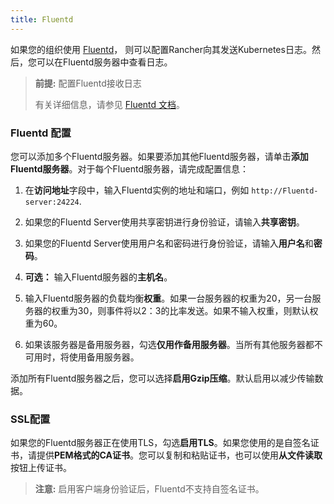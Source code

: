 ```yaml
---
title: Fluentd
---
```


如果您的组织使用 [Fluentd](https://www.fluentd.org/)， 则可以配置Rancher向其发送Kubernetes日志。然后，您可以在Fluentd服务器中查看日志。

> **前提:** 配置Fluentd接收日志
>
> 有关详细信息，请参见 [Fluentd 文档](https://docs.fluentd.org/v1.0/articles/in_forward)。

### Fluentd 配置

您可以添加多个Fluentd服务器。如果要添加其他Fluentd服务器，请单击**添加Fluentd服务器**。对于每个Fluentd服务器，请完成配置信息：

1. 在**访问地址**字段中，输入Fluentd实例的地址和端口，例如 `http://Fluentd-server:24224`.

1. 如果您的Fluentd Server使用共享密钥进行身份验证，请输入**共享密钥**。

1. 如果您的Fluentd Server使用用户名和密码进行身份验证，请输入**用户名**和**密码**。

1. **可选：** 输入Fluentd服务器的**主机名**。

1. 输入Fluentd服务器的负载均衡**权重**。如果一台服务器的权重为20，另一台服务器的权重为30，则事件将以2：3的比率发送。如果不输入权重，则默认权重为60。

1. 如果该服务器是备用服务器，勾选**仅用作备用服务器**。当所有其他服务器都不可用时，将使用备用服务器。

添加所有Fluentd服务器之后，您可以选择**启用Gzip压缩**。默认启用以减少传输数据。

### SSL配置

如果您的Fluentd服务器正在使用TLS，勾选**启用TLS**。如果您使用的是自签名证书，请提供**PEM格式的CA证书**。您可以复制和粘贴证书，也可以使用**从文件读取**按钮上传证书。

> **注意:** 启用客户端身份验证后，Fluentd不支持自签名证书。
